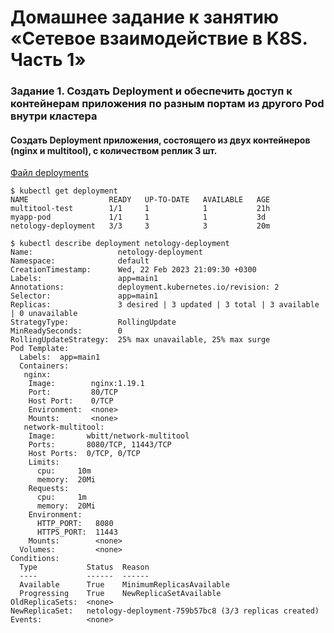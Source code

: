 # Домашнее задание к занятию «Сетевое взаимодействие в K8S. Часть 1»
### Задание 1. Создать Deployment и обеспечить доступ к контейнерам приложения по разным портам из другого Pod внутри кластера
#### Создать Deployment приложения, состоящего из двух контейнеров (nginx и multitool), с количеством реплик 3 шт.

[Файл deployments](https://github.com/dikalov/devops-28/blob/main/kuber-homeworks/1.4%20/file%20/deployments.yaml)
```
$ kubectl get deployment
NAME                  READY   UP-TO-DATE   AVAILABLE   AGE
multitool-test        1/1     1            1           21h
myapp-pod             1/1     1            1           3d
netology-deployment   3/3     3            3           20m
```
```
$ kubectl describe deployment netology-deployment
Name:                   netology-deployment
Namespace:              default
CreationTimestamp:      Wed, 22 Feb 2023 21:09:30 +0300
Labels:                 app=main1
Annotations:            deployment.kubernetes.io/revision: 2
Selector:               app=main1
Replicas:               3 desired | 3 updated | 3 total | 3 available | 0 unavailable
StrategyType:           RollingUpdate
MinReadySeconds:        0
RollingUpdateStrategy:  25% max unavailable, 25% max surge
Pod Template:
  Labels:  app=main1
  Containers:
   nginx:
    Image:        nginx:1.19.1
    Port:         80/TCP
    Host Port:    0/TCP
    Environment:  <none>
    Mounts:       <none>
   network-multitool:
    Image:       wbitt/network-multitool
    Ports:       8080/TCP, 11443/TCP
    Host Ports:  0/TCP, 0/TCP
    Limits:
      cpu:     10m
      memory:  20Mi
    Requests:
      cpu:     1m
      memory:  20Mi
    Environment:
      HTTP_PORT:   8080
      HTTPS_PORT:  11443
    Mounts:        <none>
  Volumes:         <none>
Conditions:
  Type           Status  Reason
  ----           ------  ------
  Available      True    MinimumReplicasAvailable
  Progressing    True    NewReplicaSetAvailable
OldReplicaSets:  <none>
NewReplicaSet:   netology-deployment-759b57bc8 (3/3 replicas created)
Events:          <none>
```


